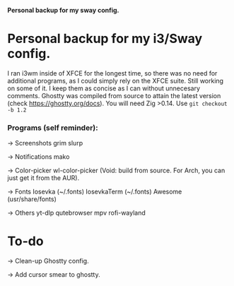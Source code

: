 **Personal backup for my sway config.**

# Personal backup for my i3/Sway config.

I ran i3wm inside of XFCE for the longest time, so there was no need for additional programs, as I could simply rely on the XFCE suite.
Still working on some of it. I keep them as concise as I can without unnecesary comments.
Ghostty was compiled from source to attain the latest version (check https://ghostty.org/docs). You will need Zig >0.14. Use `git checkout -b 1.2`
### **Programs (self reminder):**
-> Screenshots
    grim
    slurp
    
-> Notifications
    mako

-> Color-picker
    wl-color-picker (Void: build from source. For Arch, you can just get it from the AUR).

-> Fonts
    Iosevka (~/.fonts)
    IosevkaTerm (~/.fonts)
    Awesome (usr/share/fonts)

-> Others
    yt-dlp
    qutebrowser
    mpv
    rofi-wayland 
    
# To-do
-> Clean-up Ghostty config.

-> Add cursor smear to ghostty.
